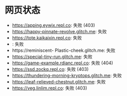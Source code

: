 # 网页状态
- https://apping.eywjx.repl.co: 失败 (403)
- https://happy-pinnate-revolve.glitch.me: 失败
- https://tote.kaikaixin.repl.co: 失败
- : 失败
- https://reminiscent- Plastic-cheek.glitch.me: 失败
- https://special-tiny-run.glitch.me: 失败
- https://game-example.rdianc.repl.co: 失败 (404)
- https://ssd.zockq.repl.co: 失败 (403)
- https://thundering-morning-kryptops.glitch.me: 失败
- https://leaf-relieved-chestnut.glitch.me: 失败
- https://veg.linlim.repl.co: 失败 (403)
